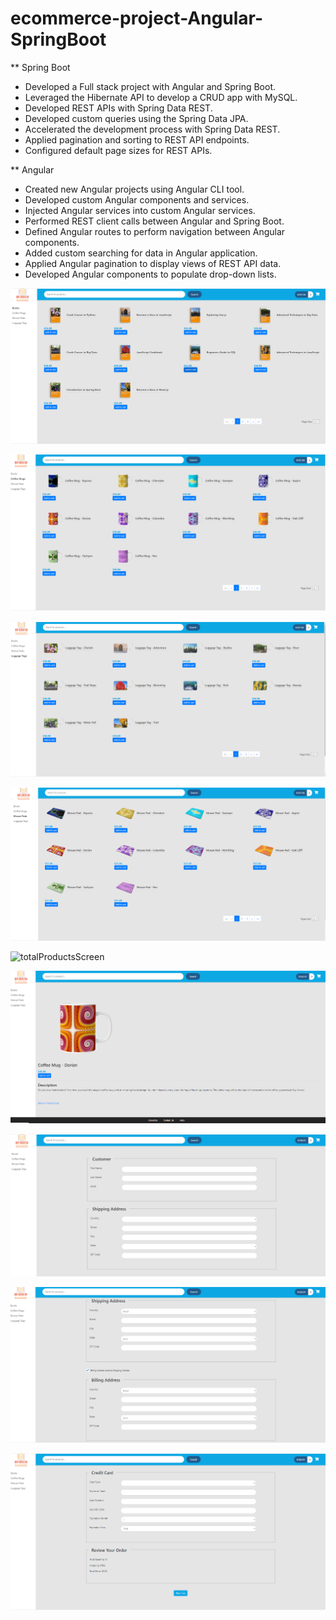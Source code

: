 # ecommerce-project-Angular-SpringBoot
** Spring Boot
- Developed a Full stack project with Angular and Spring Boot.
- Leveraged the Hibernate API to develop a CRUD app with MySQL.
- Developed REST APIs with Spring Data REST.
- Developed custom queries using the Spring Data JPA.   
- Accelerated the development process with Spring Data REST.
- Applied pagination and sorting to REST API endpoints.
- Configured default page sizes for REST APIs.



** Angular
- Created new Angular projects using Angular CLI tool.
- Developed custom Angular components and services.
- Injected Angular services into custom Angular services.
- Performed REST client calls between Angular and Spring Boot.
- Defined Angular routes to perform navigation between Angular components.
- Added custom searching for data in Angular application.
- Applied Angular pagination to display views of REST API data.
- Developed Angular components to populate drop-down lists.


![productsGridBooks](productsGridBooks.png)

![productsGridCoffeeMugs](productsGridCoffeeMugs.png)

![productsGridLuggageTags](productsGridLuggageTags.png)

![ProductsGridMousePads](ProductsGridMousePads.png)

![totalProductsScreen](totalProductsScreens.png)

![masterDetailsView](masterDetailsView.png)

![checkoutForm1](checkoutForm1.png)

![chackoutForm2](chackoutForm2.png)

![checkoutForm3](checkoutForm3.png)
